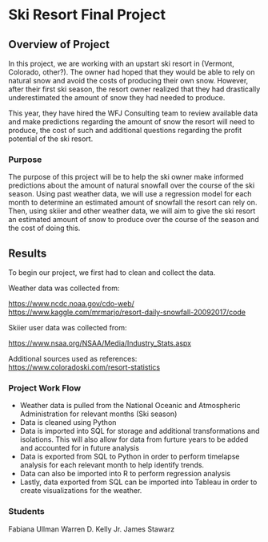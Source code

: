 # Ski Resort Final Project

## Overview of Project

In this project, we are working with an upstart ski resort in (Vermont, Colorado, other?). The owner had hoped that they would be able to rely on 
natural snow and avoid the costs of producing their own snow. However, after their first ski season, the resort owner realized
that they had drastically underestimated the amount of snow they had needed to produce.

This year, they have hired the WFJ Consulting team to review available data and make predictions regarding the amount of snow the resort will
need to produce, the cost of such and additional questions regarding the profit potential of the ski resort.

### Purpose

The purpose of this project will be to help the ski owner make informed predictions about the amount of natural snowfall over the course of the ski
season. Using past weather data, we will use a regression model for each month to determine an estimated amount of snowfall the resort can rely on.
Then, using skiier and other weather data, we will aim to give the ski resort an estimated amount of snow to produce over the course of the season and
the cost of doing this.

## Results

To begin our project, we first had to clean and collect the data. 

Weather data was collected from: 

https://www.ncdc.noaa.gov/cdo-web/ 
https://www.kaggle.com/mrmarjo/resort-daily-snowfall-20092017/code

Skiier user data was collected from:

https://www.nsaa.org/NSAA/Media/Industry_Stats.aspx

Additional sources used as references: 
https://www.coloradoski.com/resort-statistics


### Project Work Flow

- Weather data is pulled from the National Oceanic and Atmospheric Administration for relevant months (Ski season)
- Data is cleaned using Python 
- Data is imported into SQL for storage and additional transformations and isolations. This will also allow for data from furture years to be added
and accounted for in future analysis
- Data is exported from SQL to Python in order to perform timelapse analysis for each relevant month to help identify trends.
- Data can also be imported into R to perform regression analysis
- Lastly, data exported from SQL can be imported into Tableau in order to create visualizations for the weather. 


### Students

Fabiana Ullman
Warren D. Kelly Jr.
James Stawarz
